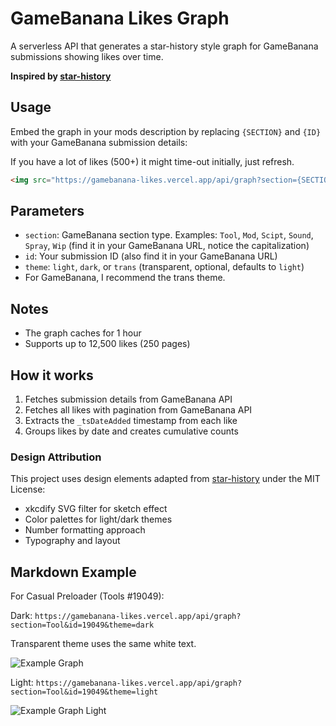 # GameBanana Likes Graph

A serverless API that generates a star-history style graph for GameBanana submissions showing likes over time.

**Inspired by [star-history](https://github.com/star-history/star-history)**

## Usage

Embed the graph in your mods description by replacing `{SECTION}` and `{ID}` with your GameBanana submission details:

If you have a lot of likes (500+) it might time-out initially, just refresh.

```html
<img src="https://gamebanana-likes.vercel.app/api/graph?section={SECTION}&id={ID}&theme={THEME}" alt="Likes Graph">
```

## Parameters

- `section`: GameBanana section type. Examples: `Tool`, `Mod`, `Scipt`, `Sound`, `Spray`, `Wip` (find it in your GameBanana URL, notice the capitalization)
- `id`: Your submission ID (also find it in your GameBanana URL)
- `theme`: `light`, `dark`, or `trans` (transparent, optional, defaults to `light`)
- For GameBanana, I recommend the trans theme.

## Notes

- The graph caches for 1 hour
- Supports up to 12,500 likes (250 pages)

## How it works

1. Fetches submission details from GameBanana API
2. Fetches all likes with pagination from GameBanana API
3. Extracts the `_tsDateAdded` timestamp from each like
4. Groups likes by date and creates cumulative counts

### Design Attribution

This project uses design elements adapted from [star-history](https://github.com/star-history/star-history) under the MIT License:
- xkcdify SVG filter for sketch effect
- Color palettes for light/dark themes
- Number formatting approach
- Typography and layout


## Markdown Example

For Casual Preloader (Tools #19049):

Dark: `https://gamebanana-likes.vercel.app/api/graph?section=Tool&id=19049&theme=dark`

Transparent theme uses the same white text.

![Example Graph](https://gamebanana-likes.vercel.app/api/graph?section=Tool&id=19049&theme=dark)

Light: `https://gamebanana-likes.vercel.app/api/graph?section=Tool&id=19049&theme=light`

![Example Graph Light](https://gamebanana-likes.vercel.app/api/graph?section=Tool&id=19049&theme=light)


